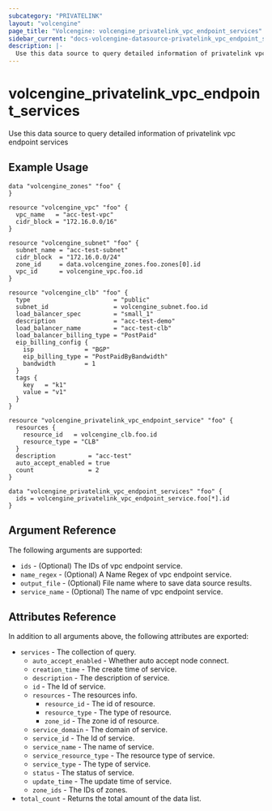 ```yaml
---
subcategory: "PRIVATELINK"
layout: "volcengine"
page_title: "Volcengine: volcengine_privatelink_vpc_endpoint_services"
sidebar_current: "docs-volcengine-datasource-privatelink_vpc_endpoint_services"
description: |-
  Use this data source to query detailed information of privatelink vpc endpoint services
---
```

# volcengine_privatelink_vpc_endpoint_services
Use this data source to query detailed information of privatelink vpc endpoint services
## Example Usage
```hcl
data "volcengine_zones" "foo" {
}

resource "volcengine_vpc" "foo" {
  vpc_name   = "acc-test-vpc"
  cidr_block = "172.16.0.0/16"
}

resource "volcengine_subnet" "foo" {
  subnet_name = "acc-test-subnet"
  cidr_block  = "172.16.0.0/24"
  zone_id     = data.volcengine_zones.foo.zones[0].id
  vpc_id      = volcengine_vpc.foo.id
}

resource "volcengine_clb" "foo" {
  type                       = "public"
  subnet_id                  = volcengine_subnet.foo.id
  load_balancer_spec         = "small_1"
  description                = "acc-test-demo"
  load_balancer_name         = "acc-test-clb"
  load_balancer_billing_type = "PostPaid"
  eip_billing_config {
    isp              = "BGP"
    eip_billing_type = "PostPaidByBandwidth"
    bandwidth        = 1
  }
  tags {
    key   = "k1"
    value = "v1"
  }
}

resource "volcengine_privatelink_vpc_endpoint_service" "foo" {
  resources {
    resource_id   = volcengine_clb.foo.id
    resource_type = "CLB"
  }
  description         = "acc-test"
  auto_accept_enabled = true
  count               = 2
}

data "volcengine_privatelink_vpc_endpoint_services" "foo" {
  ids = volcengine_privatelink_vpc_endpoint_service.foo[*].id
}
```
## Argument Reference
The following arguments are supported:
* `ids` - (Optional) The IDs of vpc endpoint service.
* `name_regex` - (Optional) A Name Regex of vpc endpoint service.
* `output_file` - (Optional) File name where to save data source results.
* `service_name` - (Optional) The name of vpc endpoint service.

## Attributes Reference
In addition to all arguments above, the following attributes are exported:
* `services` - The collection of query.
    * `auto_accept_enabled` - Whether auto accept node connect.
    * `creation_time` - The create time of service.
    * `description` - The description of service.
    * `id` - The Id of service.
    * `resources` - The resources info.
        * `resource_id` - The id of resource.
        * `resource_type` - The type of resource.
        * `zone_id` - The zone id of resource.
    * `service_domain` - The domain of service.
    * `service_id` - The Id of service.
    * `service_name` - The name of service.
    * `service_resource_type` - The resource type of service.
    * `service_type` - The type of service.
    * `status` - The status of service.
    * `update_time` - The update time of service.
    * `zone_ids` - The IDs of zones.
* `total_count` - Returns the total amount of the data list.


